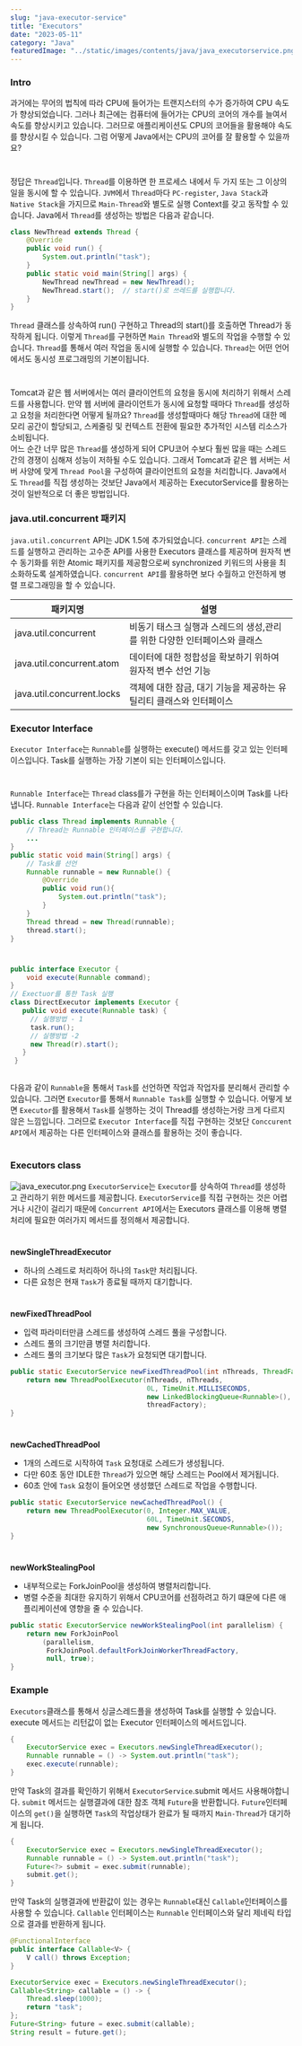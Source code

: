 ```yaml
---
slug: "java-executor-service"
title: "Executors"
date: "2023-05-11"
category: "Java"
featuredImage: "../static/images/contents/java/java_executorservice.png"
---
```


### Intro

과거에는 무어의 법칙에 따라 CPU에 들어가는 트랜지스터의 수가 증가하여 CPU 속도가 향상되었습니다. 그러나 최근에는 컴퓨터에 들어가는 CPU의 코어의 개수를 늘여서 속도를 향상시키고 있습니다. 그러므로
애플리케이션도 CPU의 코어들을 활용해야 속도를 향상시킬 수 있습니다. 그럼 어떻게 Java에서는 CPU의 코어를 잘 활용할 수 있을까요?

#  

정답은 `Thread`입니다. `Thread`를 이용하면 한 프로세스 내에서 두 가지 또는 그 이상의 일을 동시에 할 수 있습니다.
`JVM`에서 `Thread`마다 `PC-register`, `Java Stack`과 `Native Stack`을 가지므로 `Main-Thread`와 별도로 실행 Context를 갖고 동작할 수 있습니다.
Java에서 `Thread`를 생성하는 방법은 다음과 같습니다.

```java
class NewThread extends Thread {
    @Override
	public void run() {
		System.out.println("task");
	}
	public static void main(String[] args) {
        NewThread newThread = new NewThread();
        NewThread.start();  // start()로 쓰레드를 실행합니다.
    }
}
```

`Thread` 클래스를 상속하여 run() 구현하고 Thread의 start()를 호출하면 Thread가 동작하게 됩니다. 이렇게 `Thread`를 구현하면 `Main Thread`와 별도의 작업을 수행할 수
있습니다.
`Thread`를 통해서 여러 작업을 동시에 실행할 수 있습니다. `Thread`는 어떤 언어에서도 동시성 프로그래밍의 기본이됩니다.

#  

Tomcat과 같은 웹 서버에서는 여러 클라이언트의 요청을 동시에 처리하기 위해서 스레드를 사용합니다. 만약 웹 서버에 클라이언트가 동시에 요청할 때마다 `Thread`를 생성하고 요청을 처리한다면 어떻게 될까요?
`Thread`를 생성할때마다 해당 `Thread`에 대한 메모리 공간이 할당되고, 스케줄링 및 컨텍스트 전환에 필요한 추가적인 시스템 리소스가 소비됩니다.   
어느 순간 너무 많은 `Thread`를 생성하게 되어 CPU코어 수보다 훨씬 많을 때는 스레드 간의 경쟁이 심해져 성능이 저하될 수도 있습니다. 그래서 Tomcat과 같은 웹 서버는 서버 사양에
맞게 `Thread Pool`을 구성하여 클라이언트의 요청을 처리합니다. Java에서도 `Thread`를 직접 생성하는 것보단 Java에서 제공하는 ExecutorService를 활용하는 것이 일반적으로 더 좋은
방법입니다.

### java.util.concurrent 패키지

`java.util.concurrent` API는 JDK 1.5에 추가되었습니다.
`concurrent API`는 스레드를 실행하고 관리하는 고수준 API를 사용한 Executors 클래스를 제공하며 원자적 변수 동기화를 위한 Atomic 패키지를 제공함으로써 synchronized 키워드의
사용을 최소화하도록 설계하였습니다.
`concurrent API`를 활용하면 보다 수월하고 안전하게 병렬 프로그래밍을 할 수 있습니다.

<div class="tableWrapper">

| 패키지명                       | 설명                                        | 
|----------------------------|-------------------------------------------|
| java.util.concurrent       | 비동기 태스크 실행과 스레드의 생성,관리를 위한 다양한 인터페이스와 클래스 |
| java.util.concurrent.atom  | 데이터에 대한 정합성을 확보하기 위하여 원자적 변수 선언 기능    |
| java.util.concurrent.locks | 객체에 대한 잠금, 대기 기능을 제공하는 유틸리티 클래스와 인터페이스    |

</div>

### Executor Interface
`Executor Interface`는 `Runnable`를 실행하는 execute() 메서드를 갖고 있는 인터페이스입니다.
Task를 실행하는 가장 기본이 되는 인터페이스입니다.
# 
`Runnable Interface`는 `Thread` class를가 구현을 하는 인터페이스이며 Task를 나타냅니다.
`Runnable Interface`는 다음과 같이 선언할 수 있습니다.
```java
public class Thread implements Runnable { 
    // Thread는 Runnable 인터페이스를 구현합니다.
    ...
}
public static void main(String[] args) {
    // Task를 선언
    Runnable runnable = new Runnable() {
        @Override
        public void run(){
            System.out.println("task");
        }
    }
    Thread thread = new Thread(runnable);
    thread.start();
}
```
# 
```java
public interface Executor {
    void execute(Runnable command);
}
// Exectuor를 통한 Task 실행
class DirectExecutor implements Executor {
   public void execute(Runnable task) {
     // 실행방법 - 1
     task.run();
     // 실행방법 -2 
     new Thread(r).start();
   }
 }
    
```
다음과 같이 `Runnable`을 통해서 `Task`를 선언하면 작업과 작업자를 분리해서 관리할 수 있습니다.
그러면 `Executor`를 통해서 `Runnable Task`를 실행할 수 있습니다. 어떻게 보면 `Executor`를 활용해서 `Task`를 실행하는 것이 Thread를 생성하는거랑 크게 다르지 않은 느낌입니다. 
그러므로 `Executor Interface`를 직접 구현하는 것보단 `Conccurent API`에서 제공하는 다른 인터페이스와
클래스를 활용하는 것이 좋습니다.
# 

### Executors class
![java_executor.png](../static/images/contents/java/java_executor.png)
`ExecutorService`는 `Executor`를 상속하여 `Thread`를 생성하고 관리하기 위한 메서드를 제공합니다.
`ExecutorService`를 직접 구현하는 것은 어렵거나 시간이 걸리기 때문에 
`Concurrent API`에서는 Executors 클래스를 이용해 병렬 처리에 필요한 여러가지 메서드를 정의해서 제공합니다.
# 
**newSingleThreadExecutor**
- 하나의 스레드로 처리하어 하나의 `Task`만 처리됩니다.
- 다른 요청은 현재 `Task`가 종료될 때까지 대기합니다.
# 
**newFixedThreadPool**
- 입력 파라미터만큼 스레드를 생성하여 스레드 풀을 구성합니다. 
- 스레드 풀의 크기만큼 병렬 처리합니다.
- 스레드 풀의 크기보다 많은 `Task`가 요청되면 대기합니다.
```java
public static ExecutorService newFixedThreadPool(int nThreads, ThreadFactory threadFactory) {
    return new ThreadPoolExecutor(nThreads, nThreads,
                                  0L, TimeUnit.MILLISECONDS,
                                  new LinkedBlockingQueue<Runnable>(),
                                  threadFactory);
}
```
#
**newCachedThreadPool**
- 1개의 스레드로 시작하여 `Task` 요청대로 스레드가 생성됩니다.
- 다만 60초 동안 IDLE한 `Thread`가 있으면 해당 스레드는 Pool에서 제거됩니다.
- 60초 안에 `Task` 요청이 들어오면 생성했던 스레드로 작업을 수행합니다.
```java
public static ExecutorService newCachedThreadPool() {
    return new ThreadPoolExecutor(0, Integer.MAX_VALUE,
                                  60L, TimeUnit.SECONDS,
                                  new SynchronousQueue<Runnable>());
} 
```
# 
**newWorkStealingPool**
- 내부적으로는 ForkJoinPool을 생성하여 병렬처리합니다.
- 병렬 수준을 최대한 유지하기 위해서 CPU코어를 선점하려고 하기 떄문에 다른 애플리케이션에 영향을 줄 수 있습니다. 
```java
public static ExecutorService newWorkStealingPool(int parallelism) {
    return new ForkJoinPool
        (parallelism,
         ForkJoinPool.defaultForkJoinWorkerThreadFactory,
         null, true);
}
```

### Example
`Executors`클래스를 통해서 싱글스레드플을 생성하여 Task를 실행할 수 있습니다.
execute 메서드는 리턴값이 없는 Executor 인터페이스의 메서드입니다.
```java
{
    ExecutorService exec = Executors.newSingleThreadExecutor();
    Runnable runnable = () -> System.out.println("task");
    exec.execute(runnable);
}
```
만약 Task의 결과를 확인하기 위해서 `ExecutorService`.submit 메서드 사용해야합니다.
`submit` 메서드는 실행결과에 대한 참조 객체 `Future`을 반환합니다.
`Future`인터페이스의 `get()`을 실행하면 `Task`의 작업상태가 완료가 될 때까지 `Main-Thread`가 대기하게 됩니다.

```java
{
    ExecutorService exec = Executors.newSingleThreadExecutor();
    Runnable runnable = () -> System.out.println("task");
    Future<?> submit = exec.submit(runnable);
    submit.get(); 
}
```

만약 Task의 실행결과에 반환값이 있는 경우는 `Runnable`대신 `Callable`인터페이스를 사용할 수 있습니다.
`Callable` 인터페이스는 `Runnable` 인터페이스와 달리 제네릭 타입으로 결과를 반환하게 됩니다.

```java
@FunctionalInterface
public interface Callable<V> {
    V call() throws Exception;
}

ExecutorService exec = Executors.newSingleThreadExecutor();
Callable<String> callable = () -> {
    Thread.sleep(1000);
    return "task";
};
Future<String> future = exec.submit(callable);
String result = future.get();

```